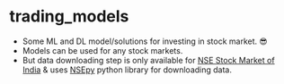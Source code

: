 # trading_models
* Some ML and DL model/solutions for investing in stock market. :sunglasses:       
* Models can be used for any stock markets.        
* But data downloading step is only available for [NSE Stock Market of India](https://www.nseindia.com/) & uses [NSEpy](https://nsepy.readthedocs.io/en/latest/) python library for downloading data. 
